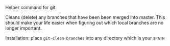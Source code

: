 Helper command for git.

Cleans (delete) any branches that have been been merged into master. This should make
your life easier when figuring out which local branches are no longer important.

Installation:
place `git-clean-branches` into any directory which is your `$PATH`
